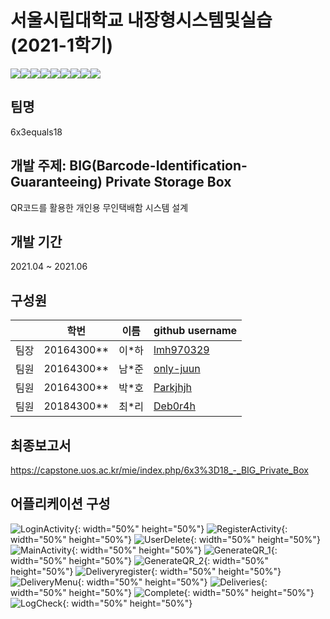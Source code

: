 # 서울시립대학교 내장형시스템및실습(2021-1학기)
<div class = "shields" style = "display: flex; "> 
    <img src = "https://img.shields.io/github/issues/only-juun/6x3equals18">
    <img src = "https://img.shields.io/github/forks/only-juun/6x3equals18">
    <img src = "https://img.shields.io/github/stars/only-juun/6x3equals18">
    <img src="https://img.shields.io/static/v1?label=ESE&message=BIG-BOX" />
    <img src="https://img.shields.io/github/languages/top/only-juun/6x3equals18" />
    <img src="https://img.shields.io/github/languages/count/only-juun/6x3equals18" />
    <img src="https://img.shields.io/github/last-commit/only-juun/6x3equals18"/>
    <img src="https://img.shields.io/github/license/only-juun/6x3equals18" />
    <img src="https://hits.seeyoufarm.com/api/count/incr/badge.svg?url=https%3A%2F%2Fgithub.com%2Fonly-juun%2F6x3equals18&count_bg=%2379C83D&title_bg=%23555555&icon=&icon_color=%23E7E7E7&title=hits&edge_flat=false"/>
</div>

## 팀명
6x3equals18

## 개발 주제: BIG(Barcode-Identification-Guaranteeing) Private Storage Box
QR코드를 활용한 개인용 무인택배함 시스템 설계

## 개발 기간
2021.04 ~ 2021.06

## 구성원
||학번 |이름|github username|
|--|--|--|--|
|팀장|20164300**|이*하|<a href = "https://github.com/lmh970329">lmh970329</a>|
|팀원|20164300**|남*준|<a href = "https://github.com/only-juun">only-juun</a>|
|팀원|20164300**|박*호|<a href = "https://github.com/Parkjhjh">Parkjhjh</a>|
|팀원|20184300**|최*리|<a href = "https://github.com/Deb0r4h">Deb0r4h</a>|

## 최종보고서
https://capstone.uos.ac.kr/mie/index.php/6x3%3D18_-_BIG_Private_Box

## 어플리케이션 구성
![LoginActivity](https://user-images.githubusercontent.com/79013722/122664590-550fab80-d1dd-11eb-93b9-8caeae00fe37.jpg){: width="50%" height="50%"}
![RegisterActivity](https://user-images.githubusercontent.com/79013722/122664603-66f14e80-d1dd-11eb-8033-7aa04f70d1bb.jpg){: width="50%" height="50%"}
![UserDelete](https://user-images.githubusercontent.com/79013722/122664609-6ce72f80-d1dd-11eb-8d6b-eeeb8996642f.jpg){: width="50%" height="50%"}
![MainActivity](https://user-images.githubusercontent.com/79013722/122664640-8daf8500-d1dd-11eb-9c50-a7f934ef294d.jpg){: width="50%" height="50%"}
![GenerateQR_1](https://user-images.githubusercontent.com/79013722/122664612-72447a00-d1dd-11eb-9c06-59a966913c58.jpg){: width="50%" height="50%"}
![GenerateQR_2](https://user-images.githubusercontent.com/79013722/122664616-74a6d400-d1dd-11eb-8819-200238fb7864.jpg){: width="50%" height="50%"}
![Deliveryregister](https://user-images.githubusercontent.com/79013722/122664618-783a5b00-d1dd-11eb-84fc-348474479a3e.jpg){: width="50%" height="50%"}
![DeliveryMenu](https://user-images.githubusercontent.com/79013722/122664621-7a9cb500-d1dd-11eb-8dac-149f575f5089.jpg){: width="50%" height="50%"}
![Deliveries](https://user-images.githubusercontent.com/79013722/122664627-7e303c00-d1dd-11eb-992f-b4f0b7df4bbd.jpg){: width="50%" height="50%"}
![Complete](https://user-images.githubusercontent.com/79013722/122664629-7f616900-d1dd-11eb-83b9-bdc9192851fa.jpg){: width="50%" height="50%"}
![LogCheck](https://user-images.githubusercontent.com/79013722/122664630-82f4f000-d1dd-11eb-8477-f068a39748de.jpg){: width="50%" height="50%"}


